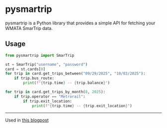 # pysmartrip 

pysmartrip is a Python library that provides a simple API for fetching your WMATA SmarTrip data.

## Usage
```python
from pysmartrip import SmarTrip

st = SmarTrip("username", "password")
card = st.cards[0]
for trip in card.get_trips_between("09/29/2025", "10/03/2025"):
    if trip.bus_route:
        print(f"{trip.time} -- {trip.balance}")

for trip in card.get_trips_by_month(8, 2025):
    if trip.operator == "Metrorail":
        if trip.exit_location:
            print(f"{trip.time} -- {trip.exit_location}")
```
---
Used in [this blogpost](https://mmae.kr/scraping-the-smartrip-website-to-automate-my-timesheets/)
